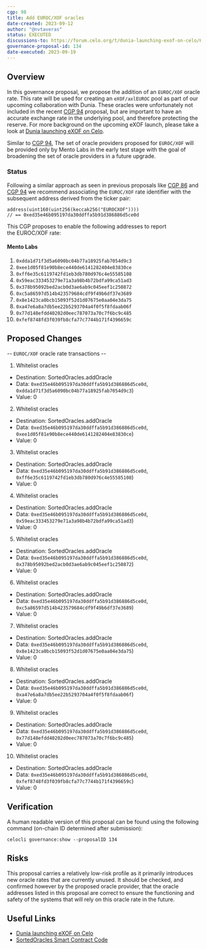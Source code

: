 ```yaml
---
cgp: 98
title: Add EUROC/XOF oracles
date-created: 2023-09-12
author: "@nvtaveras"
status: EXECUTED
discussions-to: https://forum.celo.org/t/dunia-launching-exof-on-celo/6261
governance-proposal-id: 134
date-executed: 2023-09-19
---
```


## Overview

In this governance proposal, we propose the addition of an `EUROC/XOF` oracle rate. This rate will be used for creating an `eXOF/axlEUROC` pool as part of our upcoming collaboration with Dunia. These oracles were unfortunately not included in the recent [CGP 94](https://github.com/celo-org/governance/blob/main/CGPs/cgp-0094.md) proposal, but are important to have an accurate exchange rate in the underlying pool, and therefore protecting the reserve. For more background on the upcoming eXOF launch, please take a look at [Dunia launching eXOF on Celo](https://forum.celo.org/t/dunia-launching-exof-on-celo/6261).

Similar to [CGP 94](https://github.com/celo-org/governance/blob/main/CGPs/cgp-0094.md), The set of oracle providers proposed for `EUROC/XOF` will be provided only by Mento Labs in the early test stage with the goal of broadening the set of oracle providers in a future upgrade.

### Status

Following a similar approach as seen in previous proposals like [CGP 86](https://github.com/celo-org/governance/blob/main/CGPs/cgp-0086.md) and [CGP 94](https://github.com/celo-org/governance/blob/main/CGPs/cgp-0094.md) we recommend associating the `EUROC/XOF` rate identifier with the subsequent address derived from the ticker pair:

```solidity
address(uint160(uint256(keccak256("EUROCXOF"))))
// == 0xed35e46b095197da30ddffa5b91d386886d5ce0d
```

This CGP proposes to enable the following addresses to report the EUROC/XOF rate:

#### Mento Labs

1. `0xdda1d71f3d5a6090bc04b77a18925fab7054d9c3`
2. `0xee1d05f81e90b8ece440de6141282404e83830ce`
3. `0xff6e35c6119742fd1eb3db780d976c4e55585108`
4. `0x59eac333453279e71a3a98b4b72bdfa99ca51ad3`
5. `0x378b95092bed2acb0d3ae6ab9c045eef1c250872`
6. `0xc5a86597d514b423579684cdf9f49b6df37e3689`
7. `0x8e1423ca0bcb15093f52d1d07675e0aa04e3da75`
8. `0xa47e6a8a7db5ee22b5293704a4f0f5f8fdaab06f`
9. `0x77d148efdd40202d0eec787073a70c7f6bc9c485`
10. `0xfef8748fd3f039fb8cfa77c7744b171f4396659c`

## Proposed Changes

-- `EUROC/XOF` oracle rate transactions --

1. Whitelist oracles

- Destination: SortedOracles.addOracle
- Data: `0xed35e46b095197da30ddffa5b91d386886d5ce0d`, `0xdda1d71f3d5a6090bc04b77a18925fab7054d9c3`)
- Value: 0

2. Whitelist oracles

- Destination: SortedOracles.addOracle
- Data: `0xed35e46b095197da30ddffa5b91d386886d5ce0d`, `0xee1d05f81e90b8ece440de6141282404e83830ce`)
- Value: 0

3. Whitelist oracles

- Destination: SortedOracles.addOracle
- Data: `0xed35e46b095197da30ddffa5b91d386886d5ce0d`, `0xff6e35c6119742fd1eb3db780d976c4e55585108`)
- Value: 0

4. Whitelist oracles

- Destination: SortedOracles.addOracle
- Data: `0xed35e46b095197da30ddffa5b91d386886d5ce0d`, `0x59eac333453279e71a3a98b4b72bdfa99ca51ad3`)
- Value: 0

5. Whitelist oracles

- Destination: SortedOracles.addOracle
- Data: `0xed35e46b095197da30ddffa5b91d386886d5ce0d`, `0x378b95092bed2acb0d3ae6ab9c045eef1c250872`)
- Value: 0

6. Whitelist oracles

- Destination: SortedOracles.addOracle
- Data: `0xed35e46b095197da30ddffa5b91d386886d5ce0d`, `0xc5a86597d514b423579684cdf9f49b6df37e3689`)
- Value: 0

7. Whitelist oracles

- Destination: SortedOracles.addOracle
- Data: `0xed35e46b095197da30ddffa5b91d386886d5ce0d`, `0x8e1423ca0bcb15093f52d1d07675e0aa04e3da75`)
- Value: 0

8. Whitelist oracles

- Destination: SortedOracles.addOracle
- Data: `0xed35e46b095197da30ddffa5b91d386886d5ce0d`, `0xa47e6a8a7db5ee22b5293704a4f0f5f8fdaab06f`)
- Value: 0

9. Whitelist oracles

- Destination: SortedOracles.addOracle
- Data: `0xed35e46b095197da30ddffa5b91d386886d5ce0d`, `0x77d148efdd40202d0eec787073a70c7f6bc9c485`)
- Value: 0

10. Whitelist oracles

- Destination: SortedOracles.addOracle
- Data: `0xed35e46b095197da30ddffa5b91d386886d5ce0d`, `0xfef8748fd3f039fb8cfa77c7744b171f4396659c`)
- Value: 0

## Verification

A human readable version of this proposal can be found using the following command (on-chain ID determined after submission):

```
celocli governance:show --proposalID 134
```

## Risks

This proposal carries a relatively low-risk profile as it primarily introduces new oracle rates that are currently unused. It should be checked, and confirmed however by the proposed oracle provider, that the oracle addresses listed in this proposal are correct to ensure the functioning and safety of the systems that will rely on this oracle rate in the future.

## Useful Links

- [Dunia launching eXOF on Celo](https://forum.celo.org/t/dunia-launching-exof-on-celo/6261)
- [SortedOracles Smart Contract Code](https://github.com/celo-org/celo-monorepo/blob/master/packages/protocol/contracts/stability/SortedOracles.sol)
